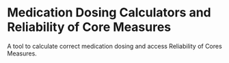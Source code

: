 # Medication Dosing Calculators and Reliability of Core Measures
A tool to calculate correct medication dosing and access Reliability of Cores Measures.
